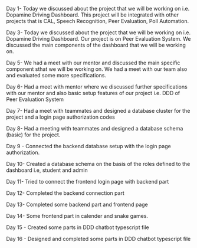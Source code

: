 Day 1- Today we discussed about the project that we will be working on i.e. Dopamine Driving Dashboard. This project will be integrated with other projects that is CAL, Speech Recognition, Peer Evaluation, Poll Automation.

Day 3- Today we discussed about the project that we will be working on i.e. Dopamine Driving Dashboard. Our project is on Peer Evaluation System. We discussed the main components of the dashboard that we will be working on.

Day 5- We had a meet with our mentor and discussed the main specific component sthat we will be working on. We had a meet with our team also and evaluated some more specifications.

Day 6- Had a meet with mentor where we discussed further specifications with our mentor and also basic setup features of our project i.e. DDD of Peer Evaluation System

Day 7-  Had a meet with teammates and designed a database cluster for the project and a login page authorization codes

Day 8-  Had a meeting with teammates and designed a database schema (basic) for the project.

Day 9 - Connected the backend database setup with the login page authorization.

Day 10- Created a database schema on the basis of the roles defined to the dashboard i.e, student and admin

Day 11- Tried to connect the frontend login page with backend part

Day 12- Completed the backend connection part

Day 13- Completed some backend part and frontend page

Day 14- Some frontend part in calender and snake games.

Day 15 - Created some parts in DDD chatbot typescript file

Day 16 - Designed and completed some parts in DDD chatbot typescript file
